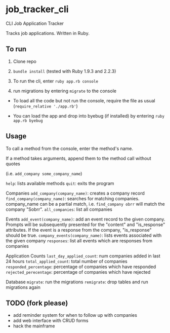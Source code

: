 # job_tracker_cli

CLI Job Application Tracker

Tracks job applications. Written in Ruby.

## To run

1. Clone repo

2. `bundle install` (tested with Ruby 1.9.3 and 2.2.3)

3. To run the cli, enter `ruby app.rb console`

4. run migrations by entering `migrate` to the console

- To load all the code but not run the console, require the file as usual (`require_relative './app.rb'`)

- You can load the app and drop into byebug (if installed) by entering `ruby app.rb byebug`


## Usage

To call a method from the console, enter the method's name.

If a method takes arguments, append them to the method call without quotes

(i.e. `add_company some_company_name`)

`help`: lists available methods
`quit`: exits the program

Companies 
`add_company(company_name)`: creates a company record
`find_company(company_name)`: searches for matching companies. company_name can be a partial match, i.e. `find_company obrr` will match the company "Sobrr".
`all_companies`: list all companies

Events
`add_event(company_name)`: add an event record to the given company. Prompts will be subsequently presented for the "content" and "is_response" attributes. If the event is a response from the company, "is_response" should be true.
`company_events(company_name)`: lists events associated with the given company
`responses`: list all events which are responses from companies

Application Counts
`last_day_applied_count`: num companies added in last 24 hours
`total_applied_count`: total number of companies
`responded_percentage`: percentage of companies which have responded
`rejected_perecentage`: percentage of companies which have rejected

Database
`migrate`: run the migrations
`remigrate`: drop tables and run migrations again

## TODO (fork please)

- add reminder system for when to follow up with companies
- add web interface with CRUD forms
- hack the mainframe
